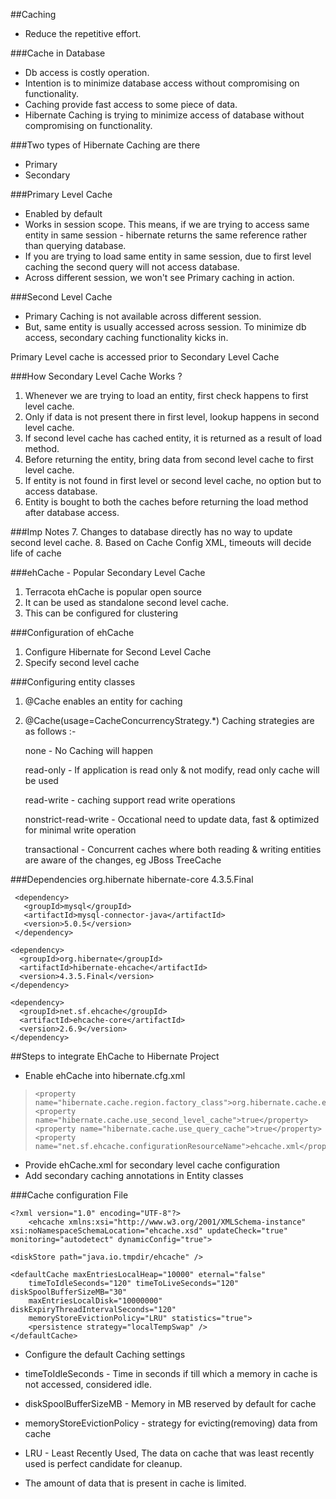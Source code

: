 ##Caching
* Reduce the repetitive effort. 

###Cache in Database
* Db access is costly operation.
* Intention is to minimize database access without compromising on functionality.
* Caching provide fast access to some piece of data.
* Hibernate Caching is trying to minimize access of database without compromising on functionality.

###Two types of Hibernate Caching are there
* Primary
* Secondary

###Primary Level Cache
* Enabled by default
* Works in session scope. This means, if we are trying to access same entity in same session - hibernate returns the same reference rather than querying database.
* If you are trying to load same entity in same session, due to first level caching the second query will not access database.
* Across different session, we won't see Primary caching in action.

###Second Level Cache 
* Primary Caching is not available across different session.
* But, same entity is usually accessed across session. To minimize db access, secondary caching functionality kicks in.

Primary Level cache is accessed prior to Secondary Level Cache

###How Secondary Level Cache Works ?
1. Whenever we are trying to load an entity, first check happens to first level cache.
2. Only if data is not present there in first level, lookup happens in second level cache.
3. If second level cache has cached entity, it is returned as a result of load method.
4. Before returning the entity, bring data from second level cache to first level cache.
5. If entity is not found in first level or second level cache, no option but to access database.
6. Entity is bought to both the caches before returning the load method after database access. 

###Imp Notes
7. Changes to database directly has no way to update second level cache.
8. Based on Cache Config XML, timeouts will decide life of cache


###ehCache - Popular Secondary Level Cache
1. Terracota ehCache is popular open source
2. It can be used as standalone second level cache.
3. This can be configured for clustering

###Configuration of ehCache
1. Configure Hibernate for Second Level Cache
2. Specify second level cache

###Configuring entity classes
1. @Cache enables an entity for caching
2. @Cache(usage=CacheConcurrencyStrategy.*)
   Caching strategies are as follows :-  

   none - No Caching will happen

   read-only - If application is read only & not modify, read only cache will be used

   read-write - caching support read write operations

   nonstrict-read-write - Occational need to update data, fast & optimized for minimal write operation

   transactional - Concurrent caches where both reading & writing entities are aware of the changes, eg JBoss TreeCache

###Dependencies
     <dependency>
       <groupId>org.hibernate</groupId>
       <artifactId>hibernate-core</artifactId>
       <version>4.3.5.Final</version>
     </dependency>
     
     <dependency>
       <groupId>mysql</groupId>
       <artifactId>mysql-connector-java</artifactId>
       <version>5.0.5</version>
     </dependency>

    <dependency>
      <groupId>org.hibernate</groupId>
      <artifactId>hibernate-ehcache</artifactId>
      <version>4.3.5.Final</version>
    </dependency>

    <dependency>
      <groupId>net.sf.ehcache</groupId>
      <artifactId>ehcache-core</artifactId>
      <version>2.6.9</version>
    </dependency>   

##Steps to integrate EhCache to Hibernate Project
* Enable ehCache into hibernate.cfg.xml

>     <property name="hibernate.cache.region.factory_class">org.hibernate.cache.ehcache.EhCacheRegionFactory</property>
>     <property name="hibernate.cache.use_second_level_cache">true</property>
>     <property name="hibernate.cache.use_query_cache">true</property>
>     <property name="net.sf.ehcache.configurationResourceName">ehcache.xml</property>

* Provide ehCache.xml for secondary level cache configuration
* Add secondary caching annotations in Entity classes 

###Cache configuration File
    
    <?xml version="1.0" encoding="UTF-8"?>
        <ehcache xmlns:xsi="http://www.w3.org/2001/XMLSchema-instance"
	xsi:noNamespaceSchemaLocation="ehcache.xsd" updateCheck="true"
	monitoring="autodetect" dynamicConfig="true">

	<diskStore path="java.io.tmpdir/ehcache" />

	<defaultCache maxEntriesLocalHeap="10000" eternal="false"
		timeToIdleSeconds="120" timeToLiveSeconds="120" diskSpoolBufferSizeMB="30"
		maxEntriesLocalDisk="10000000" diskExpiryThreadIntervalSeconds="120"
		memoryStoreEvictionPolicy="LRU" statistics="true">
		<persistence strategy="localTempSwap" />
	</defaultCache>

* Configure the default Caching settings 
* timeToIdleSeconds - Time in seconds if till which a memory in cache is not 
                            accessed, considered idle.
* diskSpoolBufferSizeMB - Memory in MB reserved by default for cache
* memoryStoreEvictionPolicy - strategy for evicting(removing) data from cache 
* LRU - Least Recently Used, The data on cache that was least recently used is 
                            perfect candidate for cleanup.
* The amount of data that is present in cache is limited.

	<cache name="student" maxEntriesLocalHeap="10000" eternal="false"
		timeToIdleSeconds="5" timeToLiveSeconds="10">
		<persistence strategy="localTempSwap" />
	</cache>

	<cache name="org.hibernate.cache.internal.StandardQueryCache"
		maxEntriesLocalHeap="5" eternal="false" timeToLiveSeconds="120">
		<persistence strategy="localTempSwap" />
	</cache>

	<cache name="org.hibernate.cache.spi.UpdateTimestampsCache"
		maxEntriesLocalHeap="5000" eternal="true">
		<persistence strategy="localTempSwap" />
	</cache>
    </ehcache>


